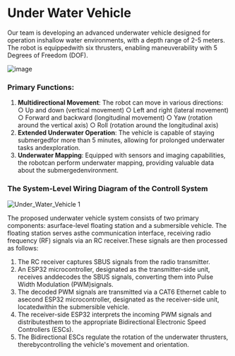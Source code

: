 # Under Water Vehicle

Our team is developing an advanced underwater vehicle designed for operation inshallow water environments, with a depth range of 2-5 meters. The robot is equippedwith six thrusters, enabling maneuverability with 5 Degrees of Freedom (DOF).

![image](https://github.com/user-attachments/assets/d058e469-873a-4238-8e82-6f5734f3a49f)

### Primary Functions:

1. **Multidirectional Movement**: The robot can move in various directions:
   ○ Up and down (vertical movement)
   ○ Left and right (lateral movement)
   ○ Forward and backward (longitudinal movement)
   ○ Yaw (rotation around the vertical axis)
   ○ Roll (rotation around the longitudinal axis)
2. **Extended Underwater Operation**: The vehicle is capable of staying submergedfor more than 5 minutes, allowing for prolonged underwater tasks andexploration.
3. **Underwater Mapping**: Equipped with sensors and imaging capabilities, the robotcan perform underwater mapping, providing valuable data about the submergedenvironment.

### The System-Level Wiring Diagram of the Controll System

![Under_Water_Vehicle 1](https://github.com/user-attachments/assets/aa94af0c-facf-407e-80cf-7571781d4e8f)

The proposed underwater vehicle system consists of two primary components: asurface-level floating station and a submersible vehicle. The floating station serves asthe communication interface, receiving radio frequency (RF) signals via an RC receiver.These signals are then processed as follows:

1. The RC receiver captures SBUS signals from the radio transmitter.
2. An ESP32 microcontroller, designated as the transmitter-side unit, receives anddecodes the SBUS signals, converting them into Pulse Width Modulation (PWM)signals.
3. The decoded PWM signals are transmitted via a CAT6 Ethernet cable to asecond ESP32 microcontroller, designated as the receiver-side unit, locatedwithin the submersible vehicle.
4. The receiver-side ESP32 interprets the incoming PWM signals and distributesthem to the appropriate Bidirectional Electronic Speed Controllers (ESCs).
5. The Bidirectional ESCs regulate the rotation of the underwater thrusters, therebycontrolling the vehicle's movement and orientation.

